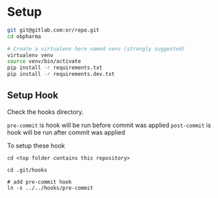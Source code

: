 # Setup

```bash
git git@gitlab.com:or/repo.git
cd obpharma

# Create a virtualenv here named venv (strongly suggested)
virtualenv venv
source venv/bin/activate
pip install -r requirements.txt
pip install -r requirements.dev.txt
```
## Setup Hook

Check the hooks directory.

`pre-commit` is hook will be run before commit was applied
`post-commit` is hook will be run after commit was applied

To setup these hook

```
cd <top folder contains this repository>

cd .git/hooks

# add pre-commit hook
ln -s ../../hooks/pre-commit
```
